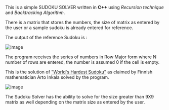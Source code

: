This is a simple SUDOKU SOLVER written in **C++** using *Recursion technique* and *Backtracking Algorithm*.

There is a matrix that stores the numbers, the size of matrix as entered by the user or a sample sudoku is already entered for reference.

The output of the reference Sudoku is :

![image](https://user-images.githubusercontent.com/43754395/60425886-1c9dee00-9c11-11e9-86dd-dc3429224745.png)

The program receives the series of numbers in Row Major form where N number of rows are entered, the number is assumed 0 if the cell is empty.

This is the solution of ["World's Hardest Sudoku"](https://www.conceptispuzzles.com/index.aspx?uri=info/article/424) as claimed by Finnish mathematician Arto Inkala solved by the program.

![image](https://user-images.githubusercontent.com/43754395/60425454-3428a700-9c10-11e9-930e-e3e86f68f5f3.png)

The Sudoku Solver has the ability to solve for the size greater than 9X9 matrix as well depending on the matrix size as entered by the user.
